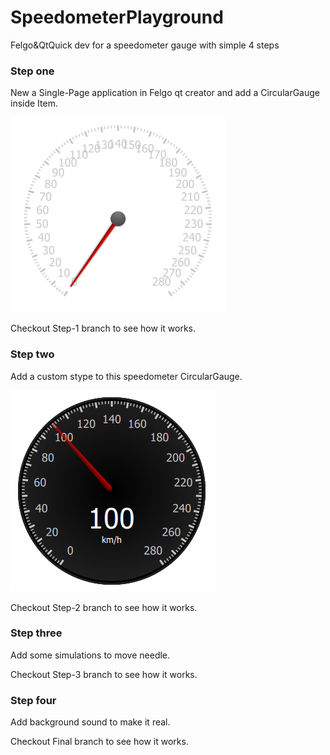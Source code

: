 # SpeedometerPlayground
Felgo&amp;QtQuick dev for a speedometer gauge with simple 4 steps

### Step one

New a Single-Page application in Felgo qt creator and add a CircularGauge inside Item.

![Alt text](site/1.png?raw=true "1")

Checkout Step-1 branch to see how it works.

### Step two

Add a custom stype to this speedometer CircularGauge.

![Alt text](site/2.png?raw=true "2")

Checkout Step-2 branch to see how it works.

### Step three

Add some simulations to move needle.

Checkout Step-3 branch to see how it works.

### Step four

Add background sound to make it real.

Checkout Final branch to see how it works.
